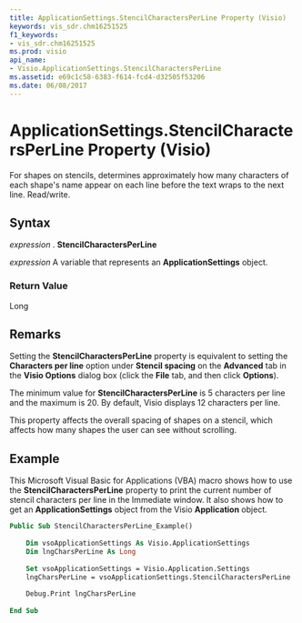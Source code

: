 ```yaml
---
title: ApplicationSettings.StencilCharactersPerLine Property (Visio)
keywords: vis_sdr.chm16251525
f1_keywords:
- vis_sdr.chm16251525
ms.prod: visio
api_name:
- Visio.ApplicationSettings.StencilCharactersPerLine
ms.assetid: e69c1c58-6383-f614-fcd4-d32505f53206
ms.date: 06/08/2017
---
```



# ApplicationSettings.StencilCharactersPerLine Property (Visio)

For shapes on stencils, determines approximately how many characters of each shape's name appear on each line before the text wraps to the next line. Read/write.


## Syntax

 _expression_ . **StencilCharactersPerLine**

 _expression_ A variable that represents an **ApplicationSettings** object.


### Return Value

Long


## Remarks

Setting the  **StencilCharactersPerLine** property is equivalent to setting the **Characters per line** option under **Stencil spacing** on the **Advanced** tab in the **Visio Options** dialog box (click the **File** tab, and then click **Options**).

The minimum value for  **StencilCharactersPerLine** is 5 characters per line and the maximum is 20. By default, Visio displays 12 characters per line.

This property affects the overall spacing of shapes on a stencil, which affects how many shapes the user can see without scrolling.


## Example

This Microsoft Visual Basic for Applications (VBA) macro shows how to use the  **StencilCharactersPerLine** property to print the current number of stencil characters per line in the Immediate window. It also shows how to get an **ApplicationSettings** object from the Visio **Application** object.


```vb
Public Sub StencilCharactersPerLine_Example() 
 
    Dim vsoApplicationSettings As Visio.ApplicationSettings 
    Dim lngCharsPerLine As Long 
 
    Set vsoApplicationSettings = Visio.Application.Settings 
    lngCharsPerLine = vsoApplicationSettings.StencilCharactersPerLine 
 
    Debug.Print lngCharsPerLine 
 
End Sub
```


